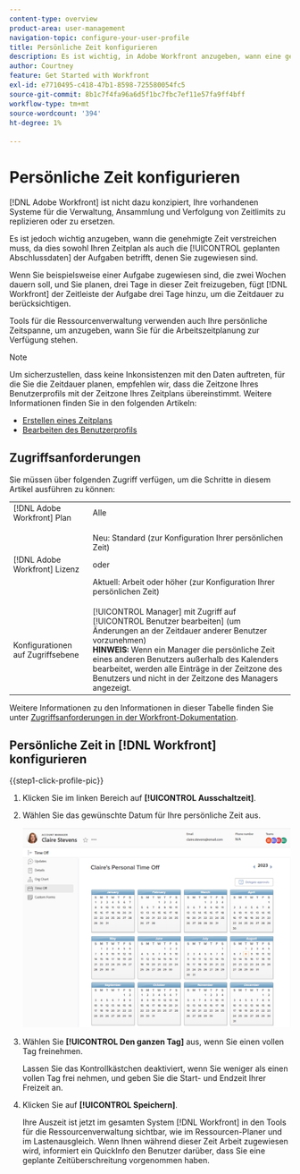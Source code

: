 ```yaml
---
content-type: overview
product-area: user-management
navigation-topic: configure-your-user-profile
title: Persönliche Zeit konfigurieren
description: Es ist wichtig, in Adobe Workfront anzugeben, wann eine genehmigte Zeitüberschreitung eintritt, da dies sich auf Ihren Zeitplan auswirkt und sich auf die geplanten Abschlussdaten der Aufgaben auswirkt, denen Sie zugewiesen sind.
author: Courtney
feature: Get Started with Workfront
exl-id: e7710495-c418-47b1-8598-725580054fc5
source-git-commit: 8b1c7f4fa96a6d5f1bc7fbc7ef11e57fa9ff4bff
workflow-type: tm+mt
source-wordcount: '394'
ht-degree: 1%

---
```


# Persönliche Zeit konfigurieren

<!-- Audited: 12/2023 -->

[!DNL Adobe Workfront] ist nicht dazu konzipiert, Ihre vorhandenen Systeme für die Verwaltung, Ansammlung und Verfolgung von Zeitlimits zu replizieren oder zu ersetzen.

Es ist jedoch wichtig anzugeben, wann die genehmigte Zeit verstreichen muss, da dies sowohl Ihren Zeitplan als auch die [!UICONTROL geplanten Abschlussdaten] der Aufgaben betrifft, denen Sie zugewiesen sind.

Wenn Sie beispielsweise einer Aufgabe zugewiesen sind, die zwei Wochen dauern soll, und Sie planen, drei Tage in dieser Zeit freizugeben, fügt [!DNL Workfront] der Zeitleiste der Aufgabe drei Tage hinzu, um die Zeitdauer zu berücksichtigen.

Tools für die Ressourcenverwaltung verwenden auch Ihre persönliche Zeitspanne, um anzugeben, wann Sie für die Arbeitszeitplanung zur Verfügung stehen.

>[!NOTE]
>
>Um sicherzustellen, dass keine Inkonsistenzen mit den Daten auftreten, für die Sie die Zeitdauer planen, empfehlen wir, dass die Zeitzone Ihres Benutzerprofils mit der Zeitzone Ihres Zeitplans übereinstimmt. Weitere Informationen finden Sie in den folgenden Artikeln:
>
>* [Erstellen eines Zeitplans](../../../administration-and-setup/set-up-workfront/configure-timesheets-schedules/create-schedules.md)
>* [Bearbeiten des Benutzerprofils](../../../administration-and-setup/add-users/create-and-manage-users/edit-a-users-profile.md)
>

## Zugriffsanforderungen

Sie müssen über folgenden Zugriff verfügen, um die Schritte in diesem Artikel ausführen zu können:

<table style="table-layout:auto"> 
 <col> 
 </col> 
 <col> 
 </col> 
 <tbody> 
  <tr> 
   <td role="rowheader">[!DNL Adobe Workfront] Plan</td> 
   <td>Alle</td> 
  </tr> 
  <tr> 
   <td role="rowheader">[!DNL Adobe Workfront] Lizenz</td> 
   <td> <p>Neu: Standard (zur Konfiguration Ihrer persönlichen Zeit)</p>
        <p>oder</p>
        <p>Aktuell: Arbeit oder höher (zur Konfiguration Ihrer persönlichen Zeit)</p> </td>
  </tr> 
  <tr> 
   <td role="rowheader">Konfigurationen auf Zugriffsebene</td> 
   <td>[!UICONTROL Manager] mit Zugriff auf [!UICONTROL Benutzer bearbeiten] (um Änderungen an der Zeitdauer anderer Benutzer vorzunehmen)<br>
   <strong>HINWEIS:</strong> Wenn ein Manager die persönliche Zeit eines anderen Benutzers außerhalb des Kalenders bearbeitet, werden alle Einträge in der Zeitzone des Benutzers und nicht in der Zeitzone des Managers angezeigt.</td> 
  </tr> 
 </tbody> 
</table>

Weitere Informationen zu den Informationen in dieser Tabelle finden Sie unter [Zugriffsanforderungen in der Workfront-Dokumentation](/help/quicksilver/administration-and-setup/add-users/access-levels-and-object-permissions/access-level-requirements-in-documentation.md).

## Persönliche Zeit in [!DNL Workfront] konfigurieren

{{step1-click-profile-pic}}

1. Klicken Sie im linken Bereich auf **[!UICONTROL Ausschaltzeit]**.
1. Wählen Sie das gewünschte Datum für Ihre persönliche Zeit aus.

   ![Persönliche Zeit des Kalenders](assets/personal-time-off-calendar.png)

1. Wählen Sie **[!UICONTROL Den ganzen Tag]** aus, wenn Sie einen vollen Tag freinehmen.

   Lassen Sie das Kontrollkästchen deaktiviert, wenn Sie weniger als einen vollen Tag frei nehmen, und geben Sie die Start- und Endzeit Ihrer Freizeit an.

1. Klicken Sie auf **[!UICONTROL Speichern]**.

   Ihre Auszeit ist jetzt im gesamten System [!DNL Workfront] in den Tools für die Ressourcenverwaltung sichtbar, wie im Ressourcen-Planer und im Lastenausgleich. Wenn Ihnen während dieser Zeit Arbeit zugewiesen wird, informiert ein QuickInfo den Benutzer darüber, dass Sie eine geplante Zeitüberschreitung vorgenommen haben.

